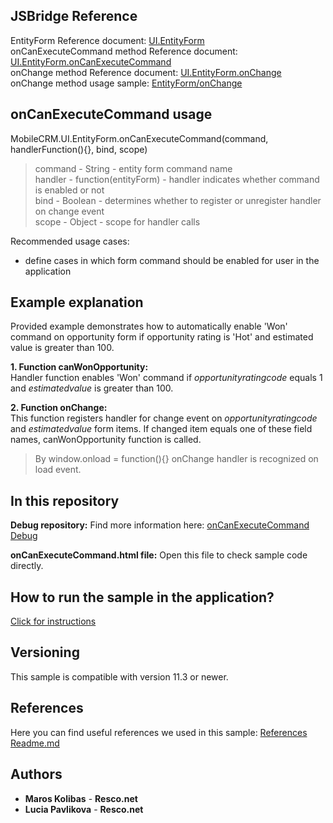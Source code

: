 ## JSBridge Reference

EntityForm Reference document: [UI.EntityForm](https://www.resco.net/javascript-bridge-reference/#MobileCRM_UI_EntityForm)
<br />onCanExecuteCommand method Reference document: [UI.EntityForm.onCanExecuteCommand](https://www.resco.net/javascript-bridge-reference/#MobileCRM_UI_EntityForm_onCanExecuteCommand)
<br />onChange method Reference document: [UI.EntityForm.onChange](https://www.resco.net/javascript-bridge-reference/#MobileCRM_UI_EntityForm_onChange)
<br />onChange method usage sample: [EntityForm/onChange](https://github.com/Resconet/JSBridge/tree/master/samples/UI/EntityForm/onChange)

## onCanExecuteCommand usage

MobileCRM.UI.EntityForm.onCanExecuteCommand(command, handlerFunction(){}, bind, scope)

> command - String - entity form command name
<br />handler - function(entityForm) - handler indicates whether command is enabled or not
<br /> bind - Boolean - determines whether to register or unregister handler on change event
<br />scope - Object - scope for handler calls

Recommended usage cases:
- define cases in which form command should be enabled for user in the application

## Example explanation

Provided example demonstrates how to automatically enable 'Won' command on opportunity form if opportunity rating is 'Hot' and estimated value is greater than 100.

**1.	Function canWonOpportunity:**
	<br />Handler function enables 'Won' command if *opportunityratingcode* equals 1 and *estimatedvalue* is greater than 100.

**2.	Function onChange:**
	<br />This function registers handler for change event on *opportunityratingcode* and *estimatedvalue* form items. If changed item equals one of these field names, canWonOpportunity function is called.
	
> By window.onload = function(){} onChange handler is recognized on load event.

## In this repository
    
**Debug repository:**
Find more information here: [onCanExecuteCommand Debug](https://github.com/Resconet/JSBridge/tree/master/samples/UI/EntityForm/onCanExecuteCommand/Debug)

**onCanExecuteCommand.html file:**
Open this file to check sample code directly.

## How to run the sample in the application?

[Click for instructions](https://github.com/Resconet/JSBridge/tree/master/samples)

## Versioning

This sample is compatible with version 11.3 or newer.

## References

Here you can find useful references we used in this sample: [References Readme.md](https://github.com/Resconet/JSBridge/blob/master/README.md) 

## Authors

* **Maros Kolibas** - **Resco.net**
* **Lucia Pavlikova** - **Resco.net**
